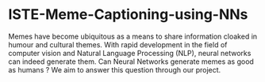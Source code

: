 # ISTE-Meme-Captioning-using-NNs
Memes have become ubiquitous as a means to share information cloaked in humour and cultural themes. With rapid development in the field of computer vision and Natural Language Processing (NLP), neural networks can indeed generate them. Can Neural Networks generate memes as good as humans ? We aim to answer this question through our project. 
